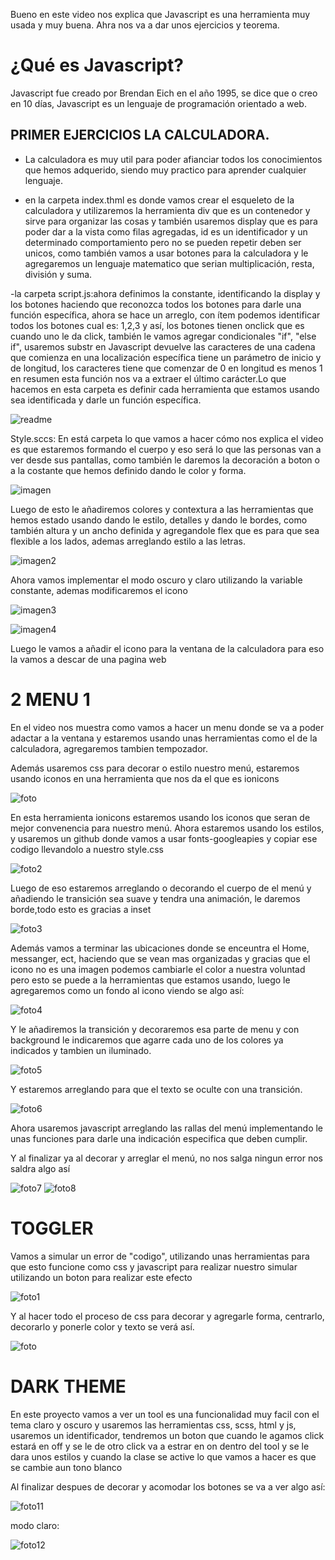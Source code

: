 Bueno en este video nos explica que Javascript es una herramienta muy usada y muy buena. Ahra nos va a dar unos ejercicios y teorema.

# ¿Qué es Javascript?
Javascript fue creado por Brendan Eich en el año 1995, se dice que o creo en 10 días, Javascript es un lenguaje de programación orientado a web.

## PRIMER EJERCICIOS LA CALCULADORA.

- La calculadora es muy util para poder afianciar todos los conocimientos que hemos adquerido, siendo muy practico para aprender cualquier lenguaje.

- en la carpeta index.thml es donde vamos crear el esqueleto de la calculadora y utilizaremos la herramienta div que es un contenedor y sirve para organizar las cosas y también usaremos display que es para poder dar a la vista como filas agregadas, id es un identificador y un determinado comportamiento pero no se pueden repetir deben ser unicos, como también vamos a usar botones para la calculadora y le agregaremos un lenguaje matematico que serian multiplicación, resta, división y suma.

-la carpeta script.js:ahora definimos la constante, identificando la display y los botones haciendo que reconozca todos los botones para darle una función específica, ahora se hace un arreglo, con ítem podemos identificar todos los botones cual es: 1,2,3 y así, los botones tienen onclick que es cuando uno le da click, también le vamos agregar condicionales "if", "else if", usaremos substr en Javascript devuelve las caracteres de una cadena que comienza en una localización específica tiene un parámetro de inicio y de longitud, los caracteres tiene que comenzar de 0 en longitud es menos 1 en resumen esta función nos va a extraer el último carácter.Lo que hacemos en esta carpeta es definir cada herramienta que estamos usando sea identificada y darle un función específica. 

![readme](1.Calculadora/img/readme.png "calculadora")

Style.sccs: En está carpeta lo que vamos a hacer cómo nos explica el video es que estaremos formando el cuerpo y eso será lo que las personas van a ver desde sus pantallas, como también le daremos la decoración a boton o a la costante que hemos definido dando le color y forma.

![imagen](1.Calculadora/img/imagen.png "imagen")

 Luego de esto le añadiremos colores y contextura a las herramientas que hemos estado usando dando le estilo, detalles y dando le bordes, como también altura y un ancho definida y agregandole flex que es para que sea flexible a los lados, ademas arreglando estilo a las letras.

![imagen2](1.Calculadora/img/imagen2.png "imagen2")

Ahora vamos implementar el modo oscuro y claro utilizando la variable constante, ademas modificaremos el icono 

![imagen3](1.Calculadora/img/imagen3.png "imagen3")


![imagen4](1.Calculadora/img/imagen4.png "imagen4")

Luego le vamos a añadir el icono para la ventana de la calculadora para eso la vamos a descar de una pagina web 

# 2 MENU 1
En el video nos muestra como vamos a hacer un menu donde se  va a poder adactar a la ventana y estaremos usando unas herramientas como el de la calculadora, agregaremos tambien tempozador.

Además usaremos css para decorar o estilo nuestro menú, estaremos usando iconos en una herramienta que nos da el que es ionicons 

![foto](2_menu.1/img/foto.png "foto")

En esta herramienta ionicons estaremos usando los iconos que seran de mejor convenencia para nuestro menú. Ahora estaremos usando los  estilos, y usaremos un github donde vamos a usar fonts-googleapies y copiar ese codigo llevandolo a nuestro style.css

![foto2](2_menu.1/img/foto2.png "foto2")

Luego de eso estaremos arreglando o decorando el cuerpo de el menú y añadiendo le transición sea suave y tendra una animación, le daremos borde,todo esto es gracias a inset

![foto3](2_menu.1/img/foto3.png "foto3")
 
 Además vamos a terminar las ubicaciones donde se enceuntra el Home, messanger, ect, haciendo que se vean mas organizadas y gracias que el icono no es una imagen podemos cambiarle el color a nuestra voluntad pero esto se puede a la herramientas que estamos usando, luego le agregaremos como un fondo al icono viendo se algo así:

 ![foto4](2_menu.1/img/foto4.png "foto4")

 Y le añadiremos la transición y decoraremos esa parte de menu y con background le indicaremos que agarre cada uno de los colores ya indicados y tambien un iluminado.

 ![foto5](2_menu.1/img/foto5.png "foto5")

 Y estaremos arreglando para que el texto se oculte con una transición.

![foto6](2_menu.1/img/foto6.png "foto6")

Ahora usaremos javascript arreglando las rallas del menú implementando le unas funciones para darle una indicación especifica que deben cumplir.

Y al finalizar ya al decorar y arreglar el menú, no nos salga ningun error nos saldra algo así

![foto7](2_menu.1/img/foto7.png "foto7")
![foto8](2_menu.1/img/foto8.png "foto8")

# TOGGLER

Vamos a simular un error de "codigo", utilizando unas herramientas para que esto funcione como css y javascript para realizar nuestro simular utilizando un boton para realizar este efecto 

![foto1](3.Toggle/img/foto1.png "foto1")

Y al hacer todo el proceso de css para decorar y agregarle forma, centrarlo, decorarlo y ponerle color y texto se verá así.

![foto](3.Toggle/img/foto9.png "foto9")

# DARK THEME 

En este proyecto vamos a ver  un tool es una funcionalidad muy facil con el tema claro y oscuro y usaremos las herramientas css, scss, html y js, usaremos un identificador, tendremos un boton que cuando le agamos click estará en off y se le de otro click va a estrar en on dentro del tool y se le dara unos estilos y cuando la clase se active lo que vamos a hacer es que se cambie aun tono blanco

Al finalizar despues de decorar y acomodar los botones se va a ver algo así:

![foto11](4.Dark_theme/img/foto11.png "foto11")

modo claro:

![foto12](4.Dark_theme/img/foto12.png "foto12")
